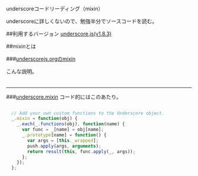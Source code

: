 underscoreコードリーディング（mixin）

underscoreに詳しくないので、勉強半分でソースコードを読む。



##利用するバージョン
[underscore.js(v1.8.3)](https://github.com/jashkenas/underscore/tree/1.8.3)


##mixinとは


###[underscorejs.orgのmixin](http://underscorejs.org/#mixin)

こんな説明。
>####


```javascript

```

------------- 


###[underscore.mixin](https://github.com/jashkenas/underscore/blob/1.8.3/underscore.js#L1490)
コード的にはこのあたり。

```javascript

  // Add your own custom functions to the Underscore object.
  _.mixin = function(obj) {
    _.each(_.functions(obj), function(name) {
      var func = _[name] = obj[name];
      _.prototype[name] = function() {
        var args = [this._wrapped];
        push.apply(args, arguments);
        return result(this, func.apply(_, args));
      };
    });
  };

```

